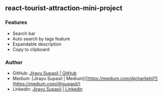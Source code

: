 ## react-tourist-attraction-mini-project

### Features
- Search bar
- Auto search by tags feature
- Expandable description
- Copy to clipboard

### Author
- GitHub: [Jirayu Supasil | GitHub](https://github.com/jsupasil)
- Medium: [Jirayu Supasil | Medium]([https://medium.com/@charliehii?](https://medium.com/@jsupasil/)
- Linkedin: [Jirayu Supasil | Linkedin](https://www.linkedin.com/in/jirayu-supasil-858265181/)


